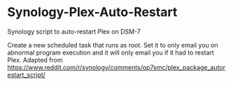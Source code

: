 # Synology-Plex-Auto-Restart
Synology script to auto-restart Plex on DSM-7

Create a new scheduled task that runs as root. Set it to only email you on abnormal program execution and it will only email you if it had to restart Plex. Adapted from https://www.reddit.com/r/synology/comments/op7smc/plex_package_autorestart_script/
